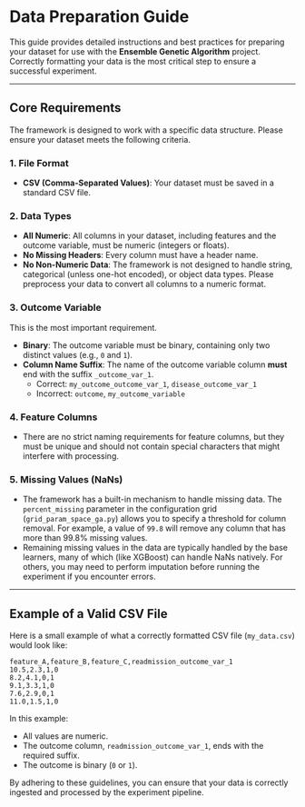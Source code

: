 # Data Preparation Guide

This guide provides detailed instructions and best practices for preparing your dataset for use with the **Ensemble Genetic Algorithm** project. Correctly formatting your data is the most critical step to ensure a successful experiment.

---

## Core Requirements

The framework is designed to work with a specific data structure. Please ensure your dataset meets the following criteria.

### 1. File Format

-   **CSV (Comma-Separated Values)**: Your dataset must be saved in a standard CSV file.

### 2. Data Types

-   **All Numeric**: All columns in your dataset, including features and the outcome variable, must be numeric (integers or floats).
-   **No Missing Headers**: Every column must have a header name.
-   **No Non-Numeric Data**: The framework is not designed to handle string, categorical (unless one-hot encoded), or object data types. Please preprocess your data to convert all columns to a numeric format.

### 3. Outcome Variable

This is the most important requirement.

-   **Binary**: The outcome variable must be binary, containing only two distinct values (e.g., `0` and `1`).
-   **Column Name Suffix**: The name of the outcome variable column **must** end with the suffix `_outcome_var_1`.
    -   Correct: `my_outcome_outcome_var_1`, `disease_outcome_var_1`
    -   Incorrect: `outcome`, `my_outcome_variable`

### 4. Feature Columns

-   There are no strict naming requirements for feature columns, but they must be unique and should not contain special characters that might interfere with processing.

### 5. Missing Values (NaNs)

-   The framework has a built-in mechanism to handle missing data. The `percent_missing` parameter in the configuration grid (`grid_param_space_ga.py`) allows you to specify a threshold for column removal. For example, a value of `99.8` will remove any column that has more than 99.8% missing values.
-   Remaining missing values in the data are typically handled by the base learners, many of which (like XGBoost) can handle NaNs natively. For others, you may need to perform imputation before running the experiment if you encounter errors.

---

## Example of a Valid CSV File

Here is a small example of what a correctly formatted CSV file (`my_data.csv`) would look like:

```csv
feature_A,feature_B,feature_C,readmission_outcome_var_1
10.5,2.3,1,0
8.2,4.1,0,1
9.1,3.3,1,0
7.6,2.9,0,1
11.0,1.5,1,0
```

In this example:
-   All values are numeric.
-   The outcome column, `readmission_outcome_var_1`, ends with the required suffix.
-   The outcome is binary (`0` or `1`).

By adhering to these guidelines, you can ensure that your data is correctly ingested and processed by the experiment pipeline.